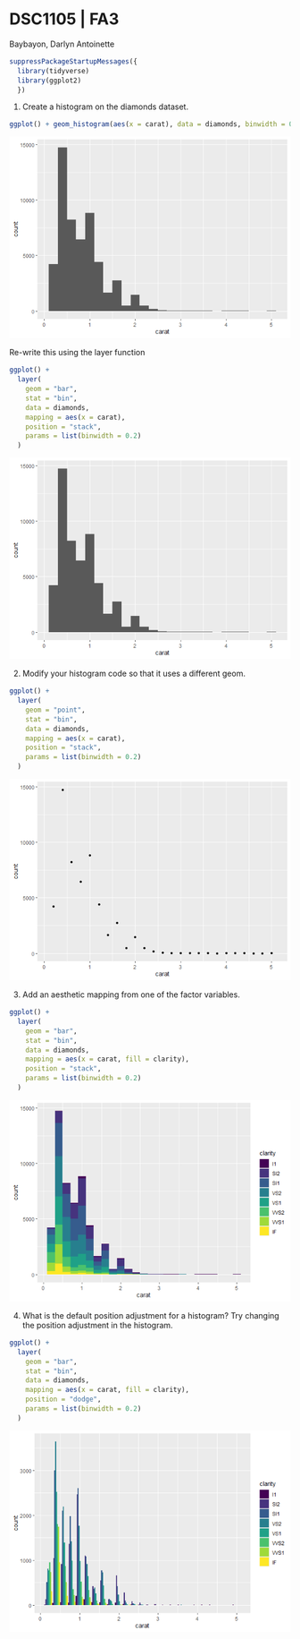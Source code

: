 DSC1105 \| FA3
================
Baybayon, Darlyn Antoinette

``` r
suppressPackageStartupMessages({
  library(tidyverse)
  library(ggplot2)
  })
```

1.  Create a histogram on the diamonds dataset.

``` r
ggplot() + geom_histogram(aes(x = carat), data = diamonds, binwidth = 0.2)
```

![](DSC1105_FA3_BAYBAYON_files/figure-gfm/unnamed-chunk-2-1.png)<!-- -->

Re-write this using the layer function

``` r
ggplot() +
  layer(
    geom = "bar",
    stat = "bin",
    data = diamonds,
    mapping = aes(x = carat),
    position = "stack",
    params = list(binwidth = 0.2)
  )
```

![](DSC1105_FA3_BAYBAYON_files/figure-gfm/unnamed-chunk-3-1.png)<!-- -->

2.  Modify your histogram code so that it uses a different geom.

``` r
ggplot() +
  layer(
    geom = "point",
    stat = "bin",
    data = diamonds,
    mapping = aes(x = carat),
    position = "stack",
    params = list(binwidth = 0.2)
  )
```

![](DSC1105_FA3_BAYBAYON_files/figure-gfm/unnamed-chunk-4-1.png)<!-- -->

3.  Add an aesthetic mapping from one of the factor variables.

``` r
ggplot() +
  layer(
    geom = "bar",
    stat = "bin",
    data = diamonds,
    mapping = aes(x = carat, fill = clarity),
    position = "stack",
    params = list(binwidth = 0.2)
  )
```

![](DSC1105_FA3_BAYBAYON_files/figure-gfm/unnamed-chunk-5-1.png)<!-- -->

4.  What is the default position adjustment for a histogram? Try
    changing the position adjustment in the histogram.

``` r
ggplot() +
  layer(
    geom = "bar",
    stat = "bin",
    data = diamonds,
    mapping = aes(x = carat, fill = clarity),
    position = "dodge",
    params = list(binwidth = 0.2)
  )
```

![](DSC1105_FA3_BAYBAYON_files/figure-gfm/unnamed-chunk-6-1.png)<!-- -->
